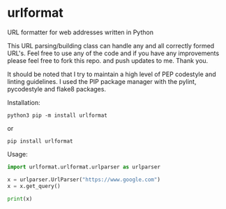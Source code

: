 # urlformat
URL formatter for web addresses written in Python

This URL parsing/building class can handle any and all correctly formed URL's. Feel free to use any of the code and if you have any improvements please feel free to fork this repo. and push updates to me. Thank you.

It should be noted that I try to maintain a high level of PEP codestyle and linting guidelines. I used the PIP package manager with the pylint, pycodestyle and flake8 packages.

Installation:
```console
python3 pip -m install urlformat
```
or
```console
pip install urlformat
```

Usage:
```python
import urlformat.urlformat.urlparser as urlparser

x = urlparser.UrlParser("https://www.google.com")
x = x.get_query()

print(x)
```
